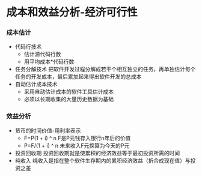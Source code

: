 # 成本和效益分析-经济可行性

### 成本估计

- 代码行技术
  - 估计源代码行数
  - 用平均成本*代码行数
- 任务分解技术 把软件开发过程分解成若干个相互独立的任务，再单独估计每个任务的开发成本，最后累加起来得出软件开发的总成本
- 自动估计成本技术
  - 采用自动估计成本的软件工具估计成本
  - 必须以长期收集的大量历史数据为基础



### 效益分析

- 货币的时间价值-用利率表示
  - F=P(1 + i) ^ n F是P元钱存入银行n年后的价值
  - P=F/(1 + i) ^ n 未来收入F元换算为今天的P元
- 投资回收期 投资回收期就是使累积的经济效益等于最初投资所需的时间
- 纯收入 纯收入是指在整个软件生存期内的累积经济效益（折合成现在值）与投资之差

